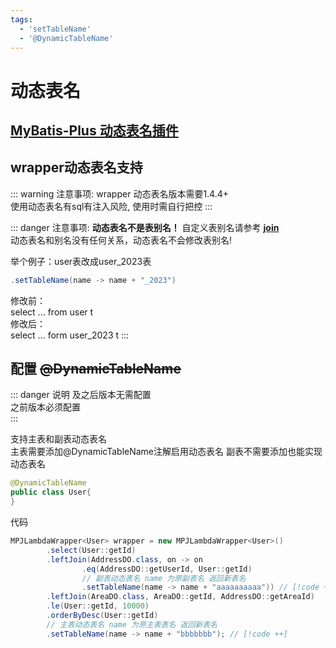 ```yaml
---
tags:
  - 'setTableName'
  - '@DynamicTableName'
---
```


# 动态表名

## [MyBatis-Plus 动态表名插件](https://baomidou.com/plugins/dynamic-table-name/)

## wrapper动态表名支持 <Badge type="tip" text="1.4.4+" vertical="top" />

::: warning 注意事项:
wrapper 动态表名版本需要1.4.4+  
使用动态表名有sql有注入风险, 使用时需自行把控
:::

::: danger 注意事项:
**动态表名不是表别名！** 自定义表别名请参考 **[join](../lambda/join)**  
动态表名和别名没有任何关系，动态表名不会修改表别名!

举个例子：user表改成user_2023表  
```java
.setTableName(name -> name + "_2023")
```
修改前：  
select ... from user t  
修改后：    
select ... form user_2023 t
:::

## 配置 <s>@DynamicTableName</s> <Badge type="danger" text="1.5.2-" vertical="top" />

::: danger 说明
<Badge type="tip" text="1.5.2+" vertical="top" /> 及之后版本无需配置
<br/>
<Badge type="danger" text="1.5.2-" vertical="top" /> 之前版本必须配置  
:::

支持主表和副表动态表名  
主表需要添加@DynamicTableName注解启用动态表名 副表不需要添加也能实现动态表名
```java
@DynamicTableName
public class User{
}
```

代码
```java
MPJLambdaWrapper<User> wrapper = new MPJLambdaWrapper<User>()
        .select(User::getId)
        .leftJoin(AddressDO.class, on -> on
                .eq(AddressDO::getUserId, User::getId)
                // 副表动态表名 name 为原副表名 返回新表名
                .setTableName(name -> name + "aaaaaaaaaa")) // [!code ++]
        .leftJoin(AreaDO.class, AreaDO::getId, AddressDO::getAreaId)
        .le(User::getId, 10000)
        .orderByDesc(User::getId)
        // 主表动态表名 name 为原主表表名 返回新表名
        .setTableName(name -> name + "bbbbbbb"); // [!code ++]
```
 
